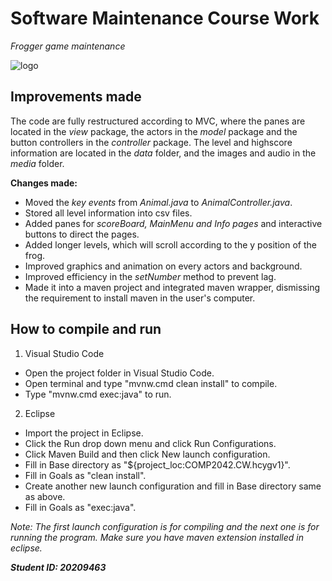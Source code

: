# **Software Maintenance Course Work**
*Frogger game maintenance*

![logo](https://user-images.githubusercontent.com/51990168/101153998-b87a2780-3657-11eb-9875-6c445ad04f40.png)

## **Improvements made**
The code are fully restructured according to MVC, where the panes are located in the *view* package, the actors in the *model* package and the button controllers in the *controller* package. The level and highscore information are located in the *data* folder, and the images and audio in the *media* folder. 

**Changes made:**
* Moved the *key events* from *Animal.java* to *AnimalController.java*.
* Stored all level information into csv files.
* Added panes for *scoreBoard, MainMenu and Info pages* and interactive buttons to direct the pages.
* Added longer levels, which will scroll according to the y position of the frog.
* Improved graphics and animation on every actors and background.
* Improved efficiency in the *setNumber* method to prevent lag.
* Made it into a maven project and integrated maven wrapper, dismissing the requirement to install maven in the user's computer.

## **How to compile and run**
1. Visual Studio Code
* Open the project folder in Visual Studio Code.
* Open terminal and type "mvnw.cmd clean install" to compile.
* Type "mvnw.cmd exec:java" to run.
2. Eclipse
* Import the project in Eclipse.
* Click the Run drop down menu and click Run Configurations.
* Click Maven Build and then click New launch configuration.
* Fill in Base directory as "${project_loc:COMP2042.CW.hcygv1}".
* Fill in Goals as "clean install".
* Create another new launch configuration and fill in Base directory same as above.
* Fill in Goals as "exec:java".

*Note: The first launch configuration is for compiling and the next one is for running the program. Make sure you have maven extension installed in eclipse.*

***Student ID: 20209463***
